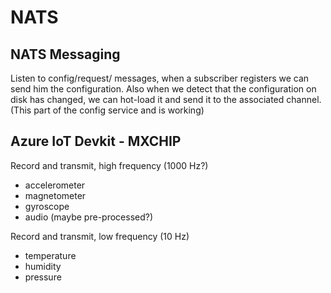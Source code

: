 # NATS

## NATS Messaging

Listen to config/request/ messages, when a subscriber registers we can send him the configuration.
Also when we detect that the configuration on disk has changed, we can hot-load it and send
it to the associated channel. (This part of the config service and is working)

## Azure IoT Devkit - MXCHIP

Record and transmit, high frequency (1000 Hz?)

- accelerometer
- magnetometer
- gyroscope
- audio (maybe pre-processed?)

Record and transmit, low frequency (10 Hz)

- temperature
- humidity
- pressure
